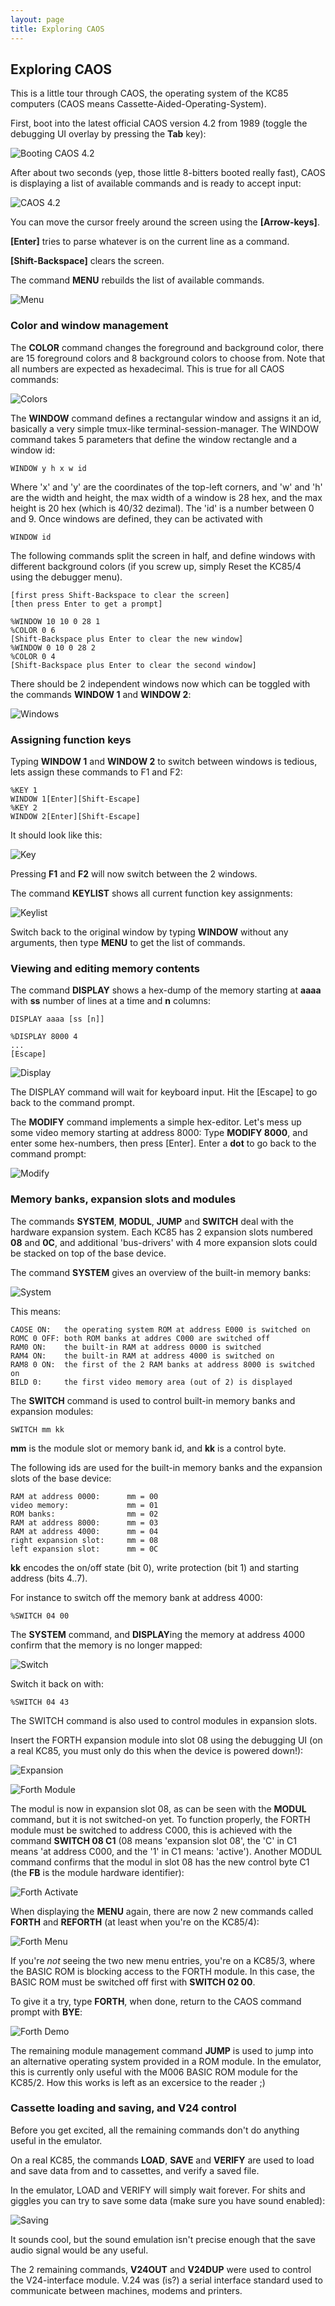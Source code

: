```yaml
---
layout: page
title: Exploring CAOS
---
```


## Exploring CAOS

This is a little tour through CAOS, the operating system of the KC85 computers 
(CAOS means Cassette-Aided-Operating-System).

First, boot into the latest official CAOS version 4.2 from 1989 (toggle the
debugging UI overlay by pressing the **Tab** key):

![Booting CAOS 4.2](images/booting_42.png)

After about two seconds (yep, those little 8-bitters booted really fast),
CAOS is displaying a list of available commands and is ready to accept input:

![CAOS 4.2](images/caos42.png)

You can move the cursor freely around the screen using the **[Arrow-keys]**.

**[Enter]** tries to parse whatever is on the current line as a command.

**[Shift-Backspace]** clears the screen.

The command **MENU** rebuilds the list of available commands.

![Menu](images/menu.png)

### Color and window management

The **COLOR** command changes the foreground and background color, there
are 15 foreground colors and 8 background colors to choose from. Note that
all numbers are expected as hexadecimal. This is true for all CAOS commands:

![Colors](images/colors.png)

The **WINDOW** command defines a rectangular window and assigns it an id,
basically a very simple tmux-like terminal-session-manager. The WINDOW command 
takes 5 parameters that define the window rectangle and a window id:

~~~
WINDOW y h x w id
~~~

Where 'x' and 'y' are the coordinates of the top-left corners, and 'w' and
'h' are the width and height, the max width of a window is 28 hex, and
the max height is 20 hex (which is 40/32 dezimal). The 'id' is a number between
0 and 9. Once windows are defined, they can be activated with 

~~~
WINDOW id
~~~

The following commands split the screen in half, and define windows with 
different background colors (if you screw up, simply Reset the KC85/4 
using the debugger menu).

~~~
[first press Shift-Backspace to clear the screen]
[then press Enter to get a prompt]

%WINDOW 10 10 0 28 1
%COLOR 0 6
[Shift-Backspace plus Enter to clear the new window]
%WINDOW 0 10 0 28 2
%COLOR 0 4
[Shift-Backspace plus Enter to clear the second window]
~~~

There should be 2 independent windows now which can be toggled with
the commands **WINDOW 1** and **WINDOW 2**:

![Windows](images/windows.png)


### Assigning function keys

Typing **WINDOW 1** and **WINDOW 2** to switch between windows is tedious,
lets assign these commands to F1 and F2:

~~~
%KEY 1
WINDOW 1[Enter][Shift-Escape]
%KEY 2
WINDOW 2[Enter][Shift-Escape]
~~~

It should look like this:

![Key](images/key.png)

Pressing **F1** and **F2** will now switch between the 2 windows.

The command **KEYLIST** shows all current function key assignments:

![Keylist](images/keylist.png)

Switch back to the original window by typing **WINDOW** without any
arguments, then type **MENU** to get the list of commands.

### Viewing and editing memory contents

The command **DISPLAY** shows a hex-dump of the memory starting 
at **aaaa** with **ss** number of lines at a time and **n** columns:

~~~
DISPLAY aaaa [ss [n]]
~~~

~~~
%DISPLAY 8000 4
...
[Escape]
~~~

![Display](images/display.png)

The DISPLAY command will wait for keyboard input. Hit the [Escape] to 
go back to the command prompt.

The **MODIFY** command implements a simple hex-editor. Let's mess up some video
memory starting at address 8000: Type **MODIFY 8000**, and enter some
hex-numbers, then press [Enter]. Enter a **dot** to go back to the command
prompt:

![Modify](images/modify.png)

### Memory banks, expansion slots and modules

The commands **SYSTEM**, **MODUL**, **JUMP** and **SWITCH** deal with the
hardware expansion system. Each KC85 has 2 expansion slots numbered **08** and 
**0C**, and additional 'bus-drivers' with 4 more expansion slots could
be stacked on top of the base device.

The command **SYSTEM** gives an overview of the built-in memory banks:

![System](images/system.png)

This means:

~~~
CAOSE ON:   the operating system ROM at address E000 is switched on
ROMC 0 OFF: both ROM banks at addres C000 are switched off
RAM0 ON:    the built-in RAM at address 0000 is switched
RAM4 ON:    the built-in RAM at address 4000 is switched on
RAM8 0 ON:  the first of the 2 RAM banks at address 8000 is switched on
BILD 0:     the first video memory area (out of 2) is displayed
~~~

The **SWITCH** command is used to control built-in memory banks and
expansion modules:

~~~
SWITCH mm kk
~~~

**mm** is the module slot or memory bank id, and **kk** is a control byte.

The following ids are used for the built-in memory banks and the
expansion slots of the base device:

~~~
RAM at address 0000:      mm = 00
video memory:             mm = 01
ROM banks:                mm = 02
RAM at address 8000:      mm = 03
RAM at address 4000:      mm = 04
right expansion slot:     mm = 08
left expansion slot:      mm = 0C
~~~

**kk** encodes the on/off state (bit 0), write protection (bit 1) and starting
address (bits 4..7).

For instance to switch off the memory bank at address 4000:

~~~
%SWITCH 04 00
~~~

The **SYSTEM** command, and **DISPLAY**ing the memory at address 4000 confirm
that the memory is no longer mapped:

![Switch](images/switch.png)

Switch it back on with:

~~~
%SWITCH 04 43
~~~

The SWITCH command is also used to control modules in expansion slots.

Insert the FORTH expansion module into slot 08 using the debugging UI 
(on a real KC85, you must only do this when the device is powered down!):

![Expansion](images/expansion.png)


![Forth Module](images/forth_module.png)

The modul is now in expansion slot 08, as can be seen with the **MODUL**
command, but it is not switched-on yet. To function properly, the FORTH
module must be switched to address C000, this is achieved with the
command **SWITCH 08 C1** (08 means 'expansion slot 08', the 'C' in C1 means 
'at address C000, and the '1' in C1 means: 'active'). Another MODUL
command confirms that the modul in slot 08 has the new control byte C1
(the **FB** is the module hardware identifier):

![Forth Activate](images/switch_forth.png)

When displaying the **MENU** again, there are now 2 new commands called
**FORTH** and **REFORTH** (at least when you're on the KC85/4):

![Forth Menu](images/forth_menu.png)

If you're *not* seeing the two new menu entries, you're on a KC85/3, where
the BASIC ROM is blocking access to the FORTH module. In this case,
the BASIC ROM must be switched off first with **SWITCH 02 00**.

To give it a try, type **FORTH**, when done, return to the CAOS command
prompt with **BYE**:

![Forth Demo](images/forth_demo.png)

The remaining module management command **JUMP** is used to jump into
an alternative operating system provided in a ROM module. In the emulator, 
this is currently only useful with the M006 BASIC ROM module for the KC85/2.
How this works is left as an excersice to the reader ;)


### Cassette loading and saving, and V24 control

Before you get excited, all the remaining commands don't do anything
useful in the emulator.

On a real KC85, the commands **LOAD**, **SAVE** and **VERIFY** are used
to load and save data from and to cassettes, and verify a saved file.

In the emulator, LOAD and VERIFY will simply wait forever. For shits and
giggles you can try to save some data (make sure you have sound enabled):

![Saving](images/save.png)

It sounds cool, but the sound emulation isn't precise enough that the
save audio signal would be any useful.

The 2 remaining commands, **V24OUT** and **V24DUP** were used to control
the V24-interface module. V.24 was (is?) a serial interface standard used 
to communicate between machines, modems and printers.





